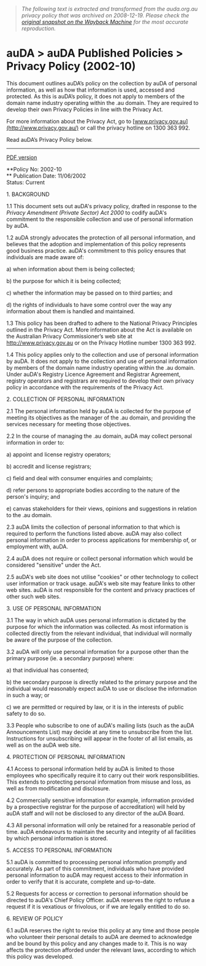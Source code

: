 > *The following text is extracted and transformed from the auda.org.au privacy policy that was archived on 2008-12-19. Please check the [original snapshot on the Wayback Machine](https://web.archive.org/web/20081219100604id_/http%3A//www.auda.org.au/policies/auda-2002-10) for the most accurate reproduction.*

# auDA > auDA Published Policies > Privacy Policy (2002-10)

This document outlines auDA’s policy on the collection by auDA of personal information, as well as how that information is used, accessed and protected. As this is auDA’s policy, it does not apply to members of the domain name industry operating within the .au domain. They are required to develop their own Privacy Policies in line with the Privacy Act.

For more information about the Privacy Act, go to [www.privacy.gov.au](http://www.privacy.gov.au/) or call the privacy hotline on 1300 363 992.

Read auDA’s Privacy Policy below. 

* * *

[PDF version](https://web.archive.org/pdf/auda-2002-10.pdf)

**Policy No: 2002-10  
** Publication Date: 11/06/2002   
Status: Current 

1\. BACKGROUND 

1.1 This document sets out auDA's privacy policy, drafted in response to the _Privacy Amendment (Private Sector) Act 2000_ to codify auDA's commitment to the responsible collection and use of personal information by auDA. 

1.2 auDA strongly advocates the protection of all personal information, and believes that the adoption and implementation of this policy represents good business practice. auDA's commitment to this policy ensures that individuals are made aware of: 

a) when information about them is being collected; 

b) the purpose for which it is being collected; 

c) whether the information may be passed on to third parties; and 

d) the rights of individuals to have some control over the way any information about them is handled and maintained. 

1.3 This policy has been drafted to adhere to the National Privacy Principles outlined in the Privacy Act. More information about the Act is available on the Australian Privacy Commissioner’s web site at http://www.privacy.gov.au or on the Privacy Hotline number 1300 363 992. 

1.4 This policy applies only to the collection and use of personal information by auDA. It does not apply to the collection and use of personal information by members of the domain name industry operating within the .au domain. Under auDA's Registry Licence Agreement and Registrar Agreement, registry operators and registrars are required to develop their own privacy policy in accordance with the requirements of the Privacy Act. 

2\. COLLECTION OF PERSONAL INFORMATION 

2.1 The personal information held by auDA is collected for the purpose of meeting its objectives as the manager of the .au domain, and providing the services necessary for meeting those objectives. 

2.2 In the course of managing the .au domain, auDA may collect personal information in order to: 

a) appoint and license registry operators; 

b) accredit and license registrars; 

c) field and deal with consumer enquiries and complaints; 

d) refer persons to appropriate bodies according to the nature of the person's inquiry; and 

e) canvas stakeholders for their views, opinions and suggestions in relation to the .au domain. 

2.3 auDA limits the collection of personal information to that which is required to perform the functions listed above. auDA may also collect personal information in order to process applications for membership of, or employment with, auDA. 

2.4 auDA does not require or collect personal information which would be considered "sensitive" under the Act. 

2.5 auDA's web site does not utilise "cookies" or other technology to collect user information or track usage. auDA's web site may feature links to other web sites. auDA is not responsible for the content and privacy practices of other such web sites. 

3\. USE OF PERSONAL INFORMATION 

3.1 The way in which auDA uses personal information is dictated by the purpose for which the information was collected. As most information is collected directly from the relevant individual, that individual will normally be aware of the purpose of the collection. 

3.2 auDA will only use personal information for a purpose other than the primary purpose (ie. a secondary purpose) where: 

a) that individual has consented; 

b) the secondary purpose is directly related to the primary purpose and the individual would reasonably expect auDA to use or disclose the information in such a way; or 

c) we are permitted or required by law, or it is in the interests of public safety to do so. 

3.3 People who subscribe to one of auDA's mailing lists (such as the auDA Announcements List) may decide at any time to unsubscribe from the list. Instructions for unsubscribing will appear in the footer of all list emails, as well as on the auDA web site. 

4\. PROTECTION OF PERSONAL INFORMATION 

4.1 Access to personal information held by auDA is limited to those employees who specifically require it to carry out their work responsibilities. This extends to protecting personal information from misuse and loss, as well as from modification and disclosure. 

4.2 Commercially sensitive information (for example, information provided by a prospective registrar for the purpose of accreditation) will held by auDA staff and will not be disclosed to any director of the auDA Board. 

4.3 All personal information will only be retained for a reasonable period of time. auDA endeavours to maintain the security and integrity of all facilities by which personal information is stored. 

5\. ACCESS TO PERSONAL INFORMATION 

5.1 auDA is committed to processing personal information promptly and accurately. As part of this commitment, individuals who have provided personal information to auDA may request access to their information in order to verify that it is accurate, complete and up-to-date. 

5.2 Requests for access or correction to personal information should be directed to auDA's Chief Policy Officer. auDA reserves the right to refuse a request if it is vexatious or frivolous, or if we are legally entitled to do so. 

6\. REVIEW OF POLICY 

6.1 auDA reserves the right to revise this policy at any time and those people who volunteer their personal details to auDA are deemed to acknowledge and be bound by this policy and any changes made to it. This is no way affects the protection afforded under the relevant laws, according to which this policy was developed. 
